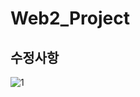 # Web2_Project

수정사항
--------------------------------------------
![1](https://user-images.githubusercontent.com/109846153/195975193-051695a1-8955-4a2e-a695-ed018280d542.PNG)
